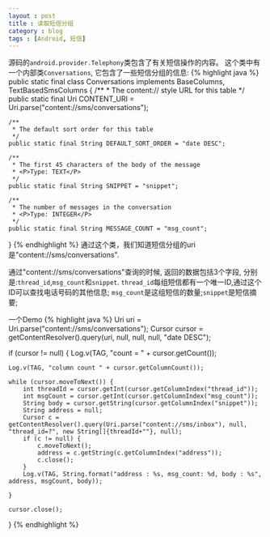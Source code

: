 ```yaml
---
layout : post
title : 读取短信分组
category : blog
tags : [Android, 短信]
---
```


源码的`android.provider.Telephony`类包含了有关短信操作的内容。
这个类中有一个内部类`Conversations`, 它包含了一些短信分组的信息:
{% highlight java %}
public static final class Conversations
        implements BaseColumns, TextBasedSmsColumns {
    /**
     * The content:// style URL for this table
     */
    public static final Uri CONTENT_URI =
        Uri.parse("content://sms/conversations");

    /**
     * The default sort order for this table
     */
    public static final String DEFAULT_SORT_ORDER = "date DESC";

    /**
     * The first 45 characters of the body of the message
     * <P>Type: TEXT</P>
     */
    public static final String SNIPPET = "snippet";

    /**
     * The number of messages in the conversation
     * <P>Type: INTEGER</P>
     */
    public static final String MESSAGE_COUNT = "msg_count";
}
{% endhighlight %}
通过这个类，我们知道短信分组的uri是"content://sms/conversations".

通过"content://sms/conversations"查询的时候, 返回的数据包括3个字段, 分别是:`thread_id`,`msg_count`和`snippet`. 
`thread_id`每组短信都有一个唯一ID,通过这个ID可以查找电话号码的其他信息; `msg_count`是这组短信的数量;`snippet`是短信摘要;



一个Demo
{% highlight java %}
Uri uri = Uri.parse("content://sms/conversations");
Cursor cursor = getContentResolver().query(uri, null, null, null, "date DESC");

if (cursor != null) {
	Log.v(TAG, "count = " + cursor.getCount());
	
	Log.v(TAG, "column count " + cursor.getColumnCount());
	
	while (cursor.moveToNext()) {
		int threadId = cursor.getInt(cursor.getColumnIndex("thread_id"));
		int msgCount = cursor.getInt(cursor.getColumnIndex("msg_count"));
		String body = cursor.getString(cursor.getColumnIndex("snippet"));
		String address = null;
		Cursor c = getContentResolver().query(Uri.parse("content://sms/inbox"), null, "thread_id=?", new String[]{threadId+""}, null);
		if (c != null) {
			c.moveToNext();
			address = c.getString(c.getColumnIndex("address"));
			c.close();
		}
		Log.v(TAG, String.format("address : %s, msg_count: %d, body : %s", address, msgCount, body));
		
	}
	
	cursor.close();
}
{% endhighlight %}

